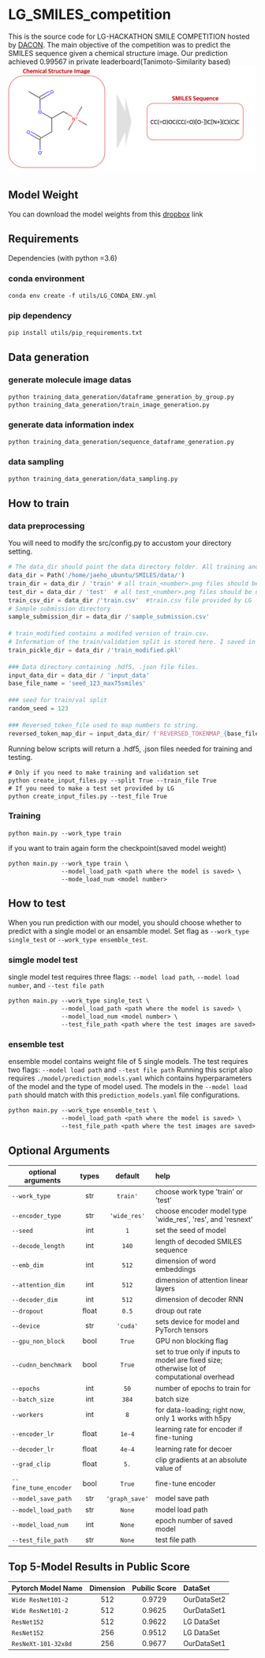 # LG_SMILES_competition
This is the source code for LG-HACKATHON SMILE COMPETITION  hosted by [DACON](https://dacon.io/competitions/official/235640/leaderboard/). The main objective of the competition was to predict the SMILES sequence given a chemical structure image. 
Our prediction achieved 0.99567 in private leaderboard(Tanimoto-Similarity based)
![Image](/figures/img_to_smiles.png)
## Model Weight
You can download the model weights from this [dropbox](https://www.dropbox.com/sh/88zi2kv7vykgsij/AADAZPhlkA6haDNOvXjvsDaFa?dl=0) link



## Requirements
Dependencies (with python =3.6)
### conda environment
```
conda env create -f utils/LG_CONDA_ENV.yml
```

### pip dependency
```
pip install utils/pip_requirements.txt
```

## Data generation

### generate molecule image datas
```
python training_data_generation/dataframe_generation_by_group.py 
python training_data_generation/train_image_generation.py 
```
### generate data information index
```
python training_data_generation/sequence_dataframe_generation.py
```
### data sampling
```
python training_data_generation/data_sampling.py
```


## How to train
### data preprocessing
You will need to modify the src/config.py to accustom your directory setting.
```python
# The data_dir should point the data directory folder. All training and testing files should be placed below
data_dir = Path('/home/jaeho_ubuntu/SMILES/data/')
train_dir = data_dir / 'train' # all train_<number>.png files should be under the train folder
test_dir = data_dir / 'test'  # all test_<number>.png files should be under the test folder
train_csv_dir = data_dir /'train.csv'  #train.csv file provided by LG 
# Sample submission directory
sample_submission_dir = data_dir /'sample_submission.csv'

# train_modified contains a modifed version of train.csv. 
# Information of the train/validation split is stored here. I saved in pickle just for efficiency
train_pickle_dir = data_dir /'train_modified.pkl'

### Data directory containing .hdf5, .json file files.
input_data_dir = data_dir / 'input_data'
base_file_name = 'seed_123_max75smiles'

### seed for train/val split
random_seed = 123

### Reversed_token_file used to map numbers to string. 
reversed_token_map_dir = input_data_dir/ f'REVERSED_TOKENMAP_{base_file_name}.json'
```

Running below scripts will return a .hdf5, .json files needed for training and testing.
```
# Only if you need to make training and validation set 
python create_input_files.py --split True --train_file True
# If you need to make a test set provided by LG
python create_input_files.py --test_file True
```

### Training

```
python main.py --work_type train
```

if you want to train again form the checkpoint(saved model weight)
```
python main.py --work_type train \
               --model_load_path <path where the model is saved> \
               --mode_load_num <model number>
```

## How to test
When you run prediction with our model, you should choose whether to predict with a single model or an ensamble model. Set flag as `--work_type single_test` or `--work_type ensemble_test`.
### simgle model test
single model test requires three flags: `--model load path`, `--model load number`, and `--test file path`
```
python main.py --work_type single_test \
               --model_load_path <path where the model is saved> \
               --model_load_num <model number> \
               --test_file_path <path where the test images are saved>
```

### ensemble test
ensemble model contains weight file of 5 single models. The test requires two flags: `--model load path` and `--test file path`
Running this script also requires `./model/prediction_models.yaml` which contains hyperparameters of the model and the type of model used.
The models in the `--model load path` should match with this `prediction_models.yaml` file configurations. 
```
python main.py --work_type ensemble_test \
               --model_load_path <path where the model is saved> \
               --test_file_path <path where the test images are saved>
```


## Optional Arguments

| optional arguments | types | default | help |
|---|:---:|:---:|:---|
|`--work_type` | str |  `train'` | choose work type 'train' or 'test' |
|`--encoder_type` | str |  `'wide_res'` | choose encoder model type 'wide_res', 'res', and 'resnext'  |
|`--seed` | int |  `1` | set the seed of model |
|`--decode_length` | int |  `140` | length of decoded SMILES sequence |
|`--emb_dim` | int |  `512` | dimension of word embeddings |
|`--attention_dim` | int |  `512` | dimension of attention linear layers |
|`--decoder_dim` | int |  `512` | dimension of decoder RNN |
|`--dropout` | float |  `0.5` | droup out rate |
|`--device` | str |  `'cuda'` | sets device for model and PyTorch tensors |
|`--gpu_non_block` | bool |  `True` | GPU non blocking flag |
|`--cudnn_benchmark` | bool |  `True` | set to true only if inputs to model are fixed size; otherwise lot of computational overhead |
|`--epochs` | int |  `50` | number of epochs to train for |
|`--batch_size` | int |  `384` | batch size |
|`--workers` | int |  `8` | for data-loading; right now, only 1 works with h5py |
|`--encoder_lr` | float |  `1e-4` | learning rate for encoder if fine-tuning |
|`--decoder_lr` | float |  `4e-4` | learning rate for decoer |
|`--grad_clip` | float |  `5.` | clip gradients at an absolute value of |
|`--fine_tune_encoder` | bool |  `True` | fine-tune encoder |
|`--model_save_path` | str |  `'graph_save'` | model save path |
|`--model_load_path` | str |  `None` | model load path |
|`--model_load_num` | int |  `None` | epoch number of saved model |
|`--test_file_path` | str |  `None` | test file path |


## Top 5-Model Results in Public Score

| Pytorch Model Name | Dimension | Pubilic Score | DataSet | 
|---|:---:|:---:|:---|
|`Wide ResNet101-2` | 512 |  0.9729 | OurDataSet2 |
|`Wide ResNet101-2` | 512 |  0.9625 | OurDataSet1 |
|`ResNet152` | 512 |  0.9622 | LG DataSet |
|`ResNet152` | 256 |  0.9512 | LG DataSet  |
|`ResNeXt-101-32x8d` | 256 |  0.9677 | OurDataSet1 |
